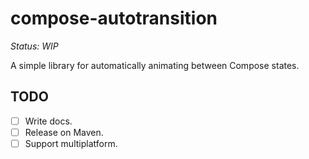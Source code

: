 # compose-autotransition

_Status: WIP_

A simple library for automatically animating between Compose states.

## TODO

- [ ] Write docs.
- [ ] Release on Maven.
- [ ] Support multiplatform.